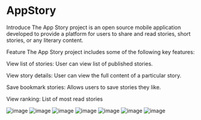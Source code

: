 # AppStory
Introduce
The App Story project is an open source mobile application developed to provide a platform for users to share and read stories, short stories, or any literary content.

Feature
The App Story project includes some of the following key features:

View list of stories: User can view list of published stories.

View story details: User can view the full content of a particular story.

Save bookmark stories: Allows users to save stories they like.

View ranking: List of most read stories

![image](https://github.com/NghiaLT-202/NghiaAppStory/assets/68336982/670e7f75-7aad-4eb9-899a-28fad4e824ab)
![image](https://github.com/NghiaLT-202/NghiaAppStory/assets/68336982/2eabef64-dd89-4c5e-9ba2-47913ac389fb)
![image](https://github.com/NghiaLT-202/NghiaAppStory/assets/68336982/cfa4fddc-ee63-4562-b722-e288c21f91b4)
![image](https://github.com/NghiaLT-202/NghiaAppStory/assets/68336982/f7cf7d17-73c7-4b77-bf10-6ccc35ed7bbb)
![image](https://github.com/NghiaLT-202/NghiaAppStory/assets/68336982/7caacf87-7720-404f-a5f6-b186f6c959e7)
![image](https://github.com/NghiaLT-202/NghiaAppStory/assets/68336982/bcfb5b8f-f9aa-4764-b291-910249681f58)
![image](https://github.com/NghiaLT-202/NghiaAppStory/assets/68336982/b9087d5e-0ef9-43db-936d-44bf148041a4)



